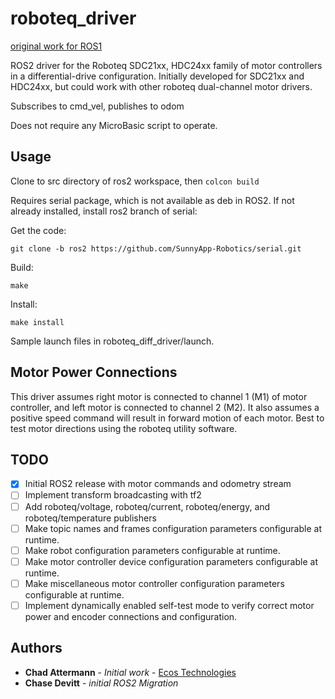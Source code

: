 # roboteq_driver
[original work for ROS1](https://github.com/ecostech/roboteq_diff_driver)

ROS2 driver for the Roboteq SDC21xx, HDC24xx family of motor controllers in a differential-drive configuration.
Initially developed for SDC21xx and HDC24xx, but could work with other roboteq dual-channel motor drivers.

Subscribes to cmd_vel, publishes to odom


Does not require any MicroBasic script to operate.

## Usage

Clone to src directory of ros2 workspace, then `colcon build` 

Requires serial package, which is not available as deb in ROS2. If not already installed, install ros2 branch of serial:

Get the code:
    
    git clone -b ros2 https://github.com/SunnyApp-Robotics/serial.git

Build:

    make

Install:

    make install
    
    
Sample launch files in roboteq_diff_driver/launch.

## Motor Power Connections

This driver assumes right motor is connected to channel 1 (M1) of motor controller, and left motor is connected to channel 2 (M2). It also assumes a positive speed command will result in forward motion of each motor. Best to test motor directions using the roboteq utility software.


## TODO

- [X] Initial ROS2 release with motor commands and odometry stream
- [ ] Implement transform broadcasting with tf2
- [ ] Add roboteq/voltage, roboteq/current, roboteq/energy, and roboteq/temperature publishers
- [ ] Make topic names and frames configuration parameters configurable at runtime.
- [ ] Make robot configuration parameters configurable at runtime.
- [ ] Make motor controller device configuration parameters configurable at runtime.
- [ ] Make miscellaneous motor controller configuration parameters configurable at runtime.
- [ ] Implement dynamically enabled self-test mode to verify correct motor power and encoder connections and configuration.

## Authors

* **Chad Attermann** - *Initial work* - [Ecos Technologies](https://github.com/ecostech)
* **Chase Devitt** - *initial ROS2 Migration*
